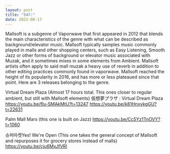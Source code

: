 ```yaml
---
layout: post
title: "547:"
date: 2022-06-17
---
```


Mallsoft is a subgenre of Vaporwave that first appeared in 2012 that blends the main characteristics of the genre with what can be described as background/elevator music. Mallsoft typically samples music commonly played in malls and other shopping centers, such as Easy Listening, Smooth Jazz or other forms of background or elevator music associated with Muzak, and it sometimes mixes in some elements from Ambient. Mallsoft artists often apply to said mall muzak a heavy use of reverb in addition to other editing practices commonly found in vaporwave. Mallsoft reached the height of its popularity in 2016, and has more or less plateaued since that point. Here are 3 releases belonging to the genre. 

Virtual Dream Plaza (Almost 17 hours total. This ones closer to regular ambient, but still with Mallsoft elements)
 仮想夢プラザ : Virtual Dream Plaza
https://youtu.be/fIu-SMAkMtU?t=13247
https://youtu.be/k81HnxykgGU?t=22631 

 Palm Mall Mars (this one is built on Jazz)
https://youtu.be/Cc5Yz1TnOVY?t=1060 

 슈퍼마켓Yes! We're Open (This one takes the general concept of Mallsoft and repurposes it for grocery stores instead of malls)
https://youtu.be/cju6MvJfVRI
